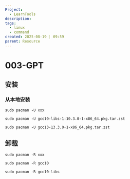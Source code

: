 ```yaml
---
Project:
  - LearnTools
description:
tags:
  - linux
  - command
created: 2025-08-19 | 09:59
parent: Resource
---
```

# 003-GPT

## 安装


### 从本地安装
```
sudo pacman -U xxx 

sudo pacman -U gcc10-libs-1:10.3.0-1-x86_64.pkg.tar.zst

sudo pacman -U gcc13-13.3.0-1-x86_64.pkg.tar.zst 
```
## 卸载

```
sudo pacman -R xxx 

sudo pacman -R gcc10

sudo pacman -R gcc10-libs
```